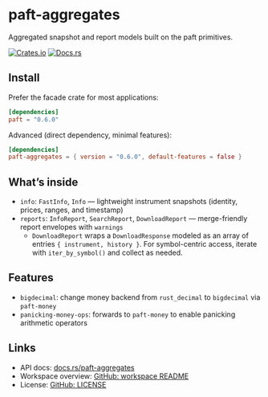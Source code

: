 paft-aggregates
===============

Aggregated snapshot and report models built on the paft primitives.

[![Crates.io](https://img.shields.io/crates/v/paft-aggregates)](https://crates.io/crates/paft-aggregates)
[![Docs.rs](https://docs.rs/paft-aggregates/badge.svg)](https://docs.rs/paft-aggregates)

Install
-------

Prefer the facade crate for most applications:

```toml
[dependencies]
paft = "0.6.0"
```

Advanced (direct dependency, minimal features):

```toml
[dependencies]
paft-aggregates = { version = "0.6.0", default-features = false }
```

What’s inside
--------------

- `info`: `FastInfo`, `Info` — lightweight instrument snapshots (identity, prices, ranges, and timestamp)
- `reports`: `InfoReport`, `SearchReport`, `DownloadReport` — merge-friendly report envelopes with `warnings`
  - `DownloadReport` wraps a `DownloadResponse` modeled as an array of entries `{ instrument, history }`. For symbol-centric access, iterate with `iter_by_symbol()` and collect as needed.

Features
--------

- `bigdecimal`: change money backend from `rust_decimal` to `bigdecimal` via `paft-money`
- `panicking-money-ops`: forwards to `paft-money` to enable panicking arithmetic operators

Links
-----

- API docs: [docs.rs/paft-aggregates](https://docs.rs/paft-aggregates)
- Workspace overview: [GitHub: workspace README](https://github.com/paft-rs/paft/blob/main/README.md)
- License: [GitHub: LICENSE](https://github.com/paft-rs/paft/blob/main/LICENSE)
